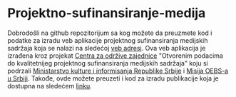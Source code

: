 # Projektno-sufinansiranje-medija

Dobrodošli na github repozitorijum sa kog možete da preuzmete kod i podatke za izradu veb aplikacije projektnog sufinansiranja medijskih sadržaja koja se nalazi na sledećoj [veb adresi](https://centarzaodrzivezajednice.shinyapps.io/Projektno_sufinansiranje_medija_u_Srbiji/). Ova veb aplikacija je izrađena kroz projekat [Centra za održive zajednice](https://odrzivezajednice.org/) "Otvorenim podacima do kvalitetnijeg projektnog sufinansiranja medijskih sadržaja" koju si podrzali [Ministarstvo kulture i informisanja Republike Srbije](https://www.kultura.gov.rs/) i [Misija OEBS-a u Srbiji](https://www.osce.org/mission-to-serbia). Takođe, ovde možete preuzeti i kod za izradu publikacije koja je dostupna na sledećem [linku](https://projektnosufinansiranjehtmlizvestaj.netlify.app/).
